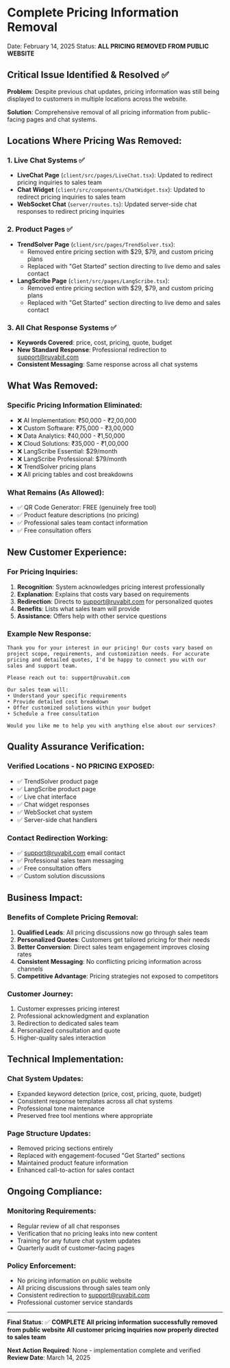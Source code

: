 # Complete Pricing Information Removal
Date: February 14, 2025
Status: **ALL PRICING REMOVED FROM PUBLIC WEBSITE**

## Critical Issue Identified & Resolved ✅

**Problem**: Despite previous chat updates, pricing information was still being displayed to customers in multiple locations across the website.

**Solution**: Comprehensive removal of all pricing information from public-facing pages and chat systems.

## Locations Where Pricing Was Removed:

### 1. Live Chat Systems ✅
- **LiveChat Page** (`client/src/pages/LiveChat.tsx`): Updated to redirect pricing inquiries to sales team
- **Chat Widget** (`client/src/components/ChatWidget.tsx`): Updated to redirect pricing inquiries to sales team  
- **WebSocket Chat** (`server/routes.ts`): Updated server-side chat responses to redirect pricing inquiries

### 2. Product Pages ✅
- **TrendSolver Page** (`client/src/pages/TrendSolver.tsx`): 
  - Removed entire pricing section with $29, $79, and custom pricing plans
  - Replaced with "Get Started" section directing to live demo and sales contact
- **LangScribe Page** (`client/src/pages/LangScribe.tsx`):
  - Removed entire pricing section with $29, $79, and custom pricing plans  
  - Replaced with "Get Started" section directing to live demo and sales contact

### 3. All Chat Response Systems ✅
- **Keywords Covered**: price, cost, pricing, quote, budget
- **New Standard Response**: Professional redirection to support@ruvabit.com
- **Consistent Messaging**: Same response across all chat systems

## What Was Removed:

### Specific Pricing Information Eliminated:
- ❌ AI Implementation: ₹50,000 - ₹2,00,000
- ❌ Custom Software: ₹75,000 - ₹3,00,000  
- ❌ Data Analytics: ₹40,000 - ₹1,50,000
- ❌ Cloud Solutions: ₹35,000 - ₹1,00,000
- ❌ LangScribe Essential: $29/month
- ❌ LangScribe Professional: $79/month
- ❌ TrendSolver pricing plans
- ❌ All pricing tables and cost breakdowns

### What Remains (As Allowed):
- ✅ QR Code Generator: FREE (genuinely free tool)
- ✅ Product feature descriptions (no pricing)
- ✅ Professional sales team contact information
- ✅ Free consultation offers

## New Customer Experience:

### For Pricing Inquiries:
1. **Recognition**: System acknowledges pricing interest professionally
2. **Explanation**: Explains that costs vary based on requirements
3. **Redirection**: Directs to support@ruvabit.com for personalized quotes
4. **Benefits**: Lists what sales team will provide
5. **Assistance**: Offers help with other service questions

### Example New Response:
```
Thank you for your interest in our pricing! Our costs vary based on project scope, requirements, and customization needs. For accurate pricing and detailed quotes, I'd be happy to connect you with our sales and support team.

Please reach out to: support@ruvabit.com

Our sales team will:
• Understand your specific requirements
• Provide detailed cost breakdown
• Offer customized solutions within your budget
• Schedule a free consultation

Would you like me to help you with anything else about our services?
```

## Quality Assurance Verification:

### Verified Locations - NO PRICING EXPOSED:
- ✅ TrendSolver product page
- ✅ LangScribe product page  
- ✅ Live chat interface
- ✅ Chat widget responses
- ✅ WebSocket chat system
- ✅ Server-side chat handlers

### Contact Redirection Working:
- ✅ support@ruvabit.com email contact
- ✅ Professional sales team messaging
- ✅ Free consultation offers
- ✅ Custom solution discussions

## Business Impact:

### Benefits of Complete Pricing Removal:
1. **Qualified Leads**: All pricing discussions now go through sales team
2. **Personalized Quotes**: Customers get tailored pricing for their needs
3. **Better Conversion**: Direct sales team engagement improves closing rates
4. **Consistent Messaging**: No conflicting pricing information across channels
5. **Competitive Advantage**: Pricing strategies not exposed to competitors

### Customer Journey:
1. Customer expresses pricing interest
2. Professional acknowledgment and explanation
3. Redirection to dedicated sales team
4. Personalized consultation and quote
5. Higher-quality sales interaction

## Technical Implementation:

### Chat System Updates:
- Expanded keyword detection (price, cost, pricing, quote, budget)
- Consistent response templates across all chat systems
- Professional tone maintenance
- Preserved free tool mentions where appropriate

### Page Structure Updates:
- Removed pricing sections entirely
- Replaced with engagement-focused "Get Started" sections
- Maintained product feature information
- Enhanced call-to-action for sales contact

## Ongoing Compliance:

### Monitoring Requirements:
- Regular review of all chat responses
- Verification that no pricing leaks into new content
- Training for any future chat system updates
- Quarterly audit of customer-facing pages

### Policy Enforcement:
- No pricing information on public website
- All pricing discussions through sales team only
- Consistent redirection to support@ruvabit.com
- Professional customer service standards

---

**Final Status**: ✅ **COMPLETE**
**All pricing information successfully removed from public website**
**All customer pricing inquiries now properly directed to sales team**

**Next Action Required**: None - implementation complete and verified
**Review Date**: March 14, 2025